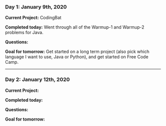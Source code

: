 ### Day 1: January 9th, 2020

**Current Project:** CodingBat

**Completed today:** Went through all of the Warmup-1 and Warmup-2 problems for Java.

**Questions:**

**Goal for tomorrow:** Get started on a long term project (also pick which language I want to use, Java or Python),
and get started on Free Code Camp.

-------------------------------------------------------------------------------------

### Day 2: January 12th, 2020

**Current Project:** 

**Completed today:** 

**Questions:**

**Goal for tomorrow:** 
